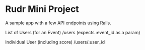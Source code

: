 # Rudr Mini Project

A sample app with a few API endpoints using Rails.

List of Users (for an Event)
/users (expects :event_id as a param)

Individual User (including score)
/users/:user_id
